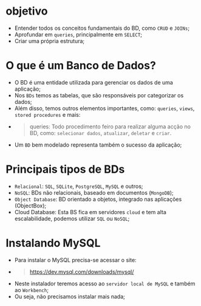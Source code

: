# objetivo
* Entender todos os conceitos fundamentais do BD, como `CRUD` e `JOINs`;
* Aprofundar em `queries`, principalmente em `SELECT`;
* Criar uma própria estrutura;
#
# O que é um Banco de Dados?
* O BD é uma entidade utilizada para gerenciar os dados de uma aplicação;
* Nos `BDs` temos as tabelas, que são responsáveis por categorizar os dados;
* Além disso, temos outros elementos importantes, como: `queries`, `views`, `stored procedures` e mais:
*   > queries: Todo procedimento feiro para realizar alguma acção no BD, como: `selecionar dados`, `atualizar`, `deletar` e `criar`.
* Um `BD` bem modelado representa também o sucesso da aplicação;
#
# Principais tipos de BDs
* `Relacional`: `SQL`, `SQLite`, `PostgreSQL`, `MySQL` e outros;
* `NoSQL`: BDs não relacionais, baseado em documentos (`MongoDB`);
* `Object Database`: BD orientado a objetos, integrado nas aplicações (ObjectBox);
* Cloud Database: Esta BS fica em servidores `cloud` e tem alta escalabilidade, podemos utilizar `SQL` ou `NoSQL`; 
#
# Instalando MySQL
* Para instalar o MySQL precisa-se acessar o site:
*   >   https://dev.mysql.com/downloads/mysql/
* Neste instalador teremos acesso ao `servidor local de MySQL` e também ao `Workbench`;
* Ou seja, não precisamos instalar mais nada;
